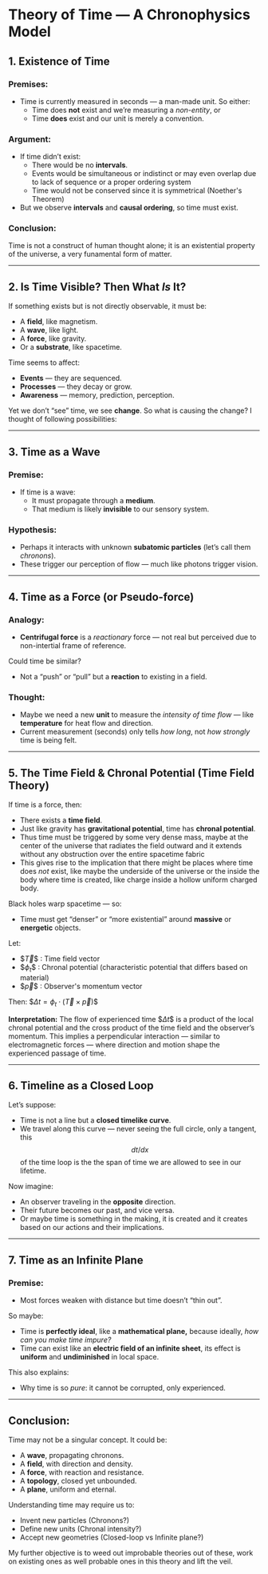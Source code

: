 # Theory of Time — A Chronophysics Model

## 1. Existence of Time

### Premises:

- Time is currently measured in seconds — a man-made unit. So either:
  - Time does **not** exist and we’re measuring a *non-entity*, or
  - Time **does** exist and our unit is merely a convention.

### Argument:

- If time didn’t exist:
  - There would be no **intervals**.
  - Events would be simultaneous or indistinct or may even overlap due to lack of sequence or a proper ordering system
  - Time would not be conserved since it is symmetrical (Noether's Theorem)
- But we observe **intervals** and **causal ordering**, so time must exist.

### Conclusion:

Time is not a construct of human thought alone; it is an existential property of the universe, a very funamental form of matter.

---

## 2. Is Time Visible? Then What *Is* It?

If something exists but is not directly observable, it must be:

- A **field**, like magnetism.
- A **wave**, like light.
- A **force**, like gravity.
- Or a **substrate**, like spacetime.

Time seems to affect:

- **Events** — they are sequenced.
- **Processes** — they decay or grow.
- **Awareness** — memory, prediction, perception.

Yet we don’t “see” time, we see **change**. So what is causing the change? I thought of following possibilities:

---

## 3. Time as a Wave

### Premise:

- If time is a wave:
  - It must propagate through a **medium**.
  - That medium is likely **invisible** to our sensory system.

### Hypothesis:

- Perhaps it interacts with unknown **subatomic particles** (let’s call them *chronons*).
- These trigger our perception of flow — much like photons trigger vision.

---

## 4. Time as a Force (or Pseudo-force)

### Analogy:

- **Centrifugal force** is a *reactionary* force — not real but perceived due to non-intertial frame of reference.

Could time be similar?

- Not a “push” or “pull” but a **reaction** to existing in a field.

### Thought:

- Maybe we need a new **unit** to measure the *intensity of time flow* — like **temperature** for heat flow and direction.
- Current measurement (seconds) only tells *how long*, not *how strongly* time is being felt.

---

## 5. The Time Field & Chronal Potential (Time Field Theory)

If time is a force, then:

- There exists a **time field**.
- Just like gravity has **gravitational potential**, time has **chronal potential**.
- Thus time must be triggered by some very dense mass, maybe at the center of the universe that radiates the field outward and it extends without any obstruction over the entire spacetime fabric
- This gives rise to the implication that there might be places where time does *not* exist, like maybe the underside of the universe or the inside the body where time is created, like charge inside a hollow uniform charged body.

Black holes warp spacetime — so:

- Time must get “denser” or “more existential” around **massive** or **energetic** objects.

Let:

- $$\vec{T}\$$ : Time field vector
- $$\phi_t\$$ : Chronal potential (characteristic potential that differs based on material)
- $$\vec{p}\$$ : Observer's momentum vector

Then:
$$\Delta t = \phi_t \cdot (\vec{T} \times \vec{p})\$$

**Interpretation:**
The flow of experienced time $$\Delta t\$$ is a product of the local chronal potential and the cross product of the time field and the observer’s momentum. This implies a perpendicular interaction — similar to electromagnetic forces — where direction and motion shape the experienced passage of time.

---

## 6. Timeline as a Closed Loop

Let’s suppose:

- Time is not a line but a **closed timelike curve**.
- We travel along this curve — never seeing the full circle, only a tangent, this $$dt/dx$$ of the time loop is the the span of time we are allowed to see in our lifetime.

Now imagine:

- An observer traveling in the **opposite** direction.
- Their future becomes our past, and vice versa.
- Or maybe time is something in the making, it is created and it creates based on our actions and their implications.

---

## 7. Time as an Infinite Plane

### Premise:

- Most forces weaken with distance but time doesn’t “thin out”.

So maybe:

- Time is **perfectly ideal**, like a **mathematical plane,** because ideally, *how can you make time impure?*
- Time can exist like an **electric field of an infinite sheet**, its effect is **uniform** and **undiminished** in local space.

This also explains:

- Why time is so *pure*: it cannot be corrupted, only experienced.

---

## Conclusion:

Time may not be a singular concept. It could be:

- A **wave**, propagating chronons.
- A **field**, with direction and density.
- A **force**, with reaction and resistance.
- A **topology**, closed yet unbounded.
- A **plane**, uniform and eternal.

Understanding time may require us to:

- Invent new particles (Chronons?)
- Define new units (Chronal intensity?)
- Accept new geometries (Closed-loop vs Infinite plane?)

My further objective is to weed out improbable theories out of these, work on existing ones as well probable ones in this theory and lift the veil.



